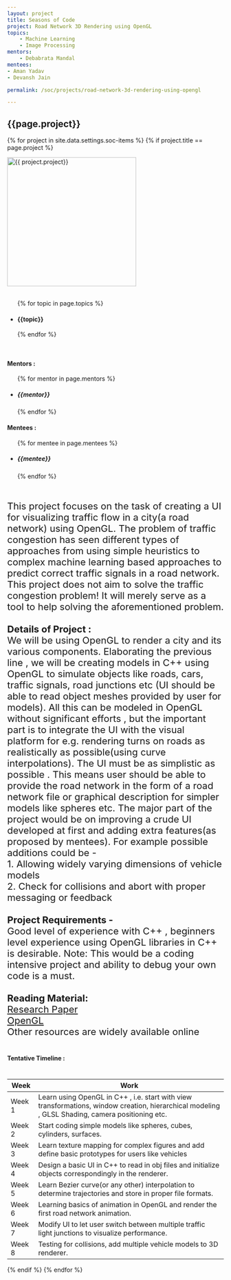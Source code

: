 ```yaml
---
layout: project
title: Seasons of Code
project: Road Network 3D Rendering using OpenGL
topics:
    - Machine Learning
    - Image Processing
mentors:
    - Debabrata Mandal    
mentees:
- Aman Yadav 
- Devansh Jain 

permalink: /soc/projects/road-network-3d-rendering-using-opengl

---
```


<h2 class="display1 m-3 p-3 text-center">{{page.project}}</h2>

{% for project in site.data.settings.soc-items %}
{% if project.title == page.project %}
<div>
    <img src="{{ site.baseurl }}/{{ project.image }}"  width = "300" height="300" alt="{{ project.project}}" class="border rounded img-soc">
</div>
<div>
    <br>
    <ul>
        {% for topic in page.topics %}
        <li><h4 class="text-primary text-center">{{topic}}</h4></li>
        {% endfor %}
    </ul>
    <br>
    <h4 class="display3  ">Mentors :</h4> 
    <ul>
        {% for mentor in page.mentors %}
        <li><h5 class=" ">{{mentor}}</h5></li>
        {% endfor %}
    </ul>
    <h4 class="display3  ">Mentees :</h4> 
    <ul>
        {% for mentee in page.mentees %}
        <li><h5 class="">{{mentee}}</h5></li>
        {% endfor %}
    </ul>
</div>
<div>
    <p class="display3" style = "font-size:22px;" >
        <br>
        This project focuses on the task of creating a UI for visualizing traffic flow in a city(a road network) using OpenGL. The problem of traffic congestion has seen different types of approaches from using simple heuristics to complex machine learning based approaches to predict correct traffic signals in a road network. This project does not aim to solve the traffic congestion problem! It will merely serve as a tool to help solving the aforementioned problem.
        <br><br>
<b>Details of Project :</b>
<br>
We will be using OpenGL to render a city and its various components. Elaborating the previous line , we will be creating models in C++ using OpenGL to simulate objects like roads, cars, traffic signals, road junctions etc (UI should be able to read object meshes provided by user for models). All this can be modeled in OpenGL without significant efforts , but the important part is to integrate the UI with the visual platform for e.g. rendering turns on roads as realistically as possible(using curve interpolations). The UI must be as simplistic as possible . This means user should be able to provide the road network in the form of a road network file or graphical description for simpler models like spheres etc. The major part of the project would be on improving a crude UI developed at first and adding extra features(as proposed by mentees). For example possible additions could be -
<br>
1. Allowing widely varying dimensions of vehicle models
<br>
2. Check for collisions and abort with proper messaging or feedback
<br><br>
<b>Project Requirements -</b>
<br>
Good level of experience with C++ , beginners level experience using OpenGL libraries in C++ is desirable. Note: This would be a coding intensive project and ability to debug your own code is a must.
<br><br>
<b>Reading Material:</b>
    <br><a href='https://ieeexplore.ieee.org/document/7312683'>Research Paper</a>
    <br><a href='http://www.opengl-tutorial.org/'>OpenGL</a>
    <br>Other resources are widely available online


</p>
</div>
<div>
    <h4 class="display3" style="margin:40px 0px 40px 0px;">Tentative Timeline :</h4>
    <table class="table table-striped">
    <thead>
        <tr>
        <th>Week</th>
        <th>Work</th>
        </tr>
    </thead>
    <tbody>
    <tr>
      <td  >Week 1</td>
      <td>Learn using OpenGL in C++ , i.e. start with view transformations, window creation, hierarchical modeling , GLSL Shading, camera positioning etc.</td>
    </tr>
    <tr>
      <td>Week 2</td>
      <td>Start coding simple models like spheres, cubes, cylinders, surfaces.</td>
    </tr>
    <tr>
      <td>Week 3</td>
      <td>Learn texture mapping for complex figures and add define basic prototypes for users like vehicles</td>
    </tr>
    <tr>
      <td>Week 4</td>
      <td>Design a basic UI in C++ to read in obj files and initialize objects correspondingly in the renderer.</td>
    </tr>
    <tr>
      <td>Week 5</td>
      <td>Learn Bezier curve(or any other) interpolation to determine trajectories and store in proper file formats.</td>
    </tr>
    <tr>
      <td>Week 6</td>
      <td>Learning basics of animation in OpenGL and render the first road network animation.</td>
    </tr>
    <tr>
      <td>Week 7</td>
      <td>Modify UI to let user switch between multiple traffic light junctions to visualize performance.</td>
    </tr>
    <tr>
      <td>Week 8</td>
      <td>Testing for collisions, add multiple vehicle models to 3D renderer.</td>
    </tr>
    </tbody>
    </table>
</div>
{% endif %}
{% endfor %}

